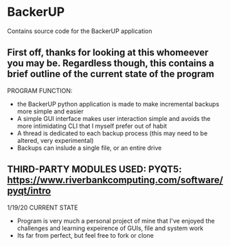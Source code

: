 # BackerUP
Contains source code for the BackerUP application 

First off, thanks for looking at this whomeever you may be. Regardless though, this contains a brief outline of the current state of the program
---------------------
PROGRAM FUNCTION:
- the BackerUP python application is made to make incremental backups more simple and easier
- A simple GUI interface makes user interaction simple and avoids the more intimidating CLI that I myself prefer out of habit
- A thread is dedicated to each backup process (this may need to be altered, very experimental)
- Backups can inslude a single file, or an entire drive

THIRD-PARTY MODULES USED:
PYQT5: https://www.riverbankcomputing.com/software/pyqt/intro
-------------------------------------------------------
1/19/20
CURRENT STATE
- Program is very much a personal project of mine that I've enjoyed the challenges and learning expeirence of GUIs, file and system work
- Its far from perfect, but feel free to fork or clone

 
